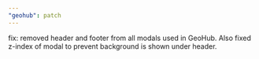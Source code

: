 ```yaml
---
"geohub": patch
---
```


fix: removed header and footer from all modals used in GeoHub. Also fixed z-index of modal to prevent background is shown under header.
